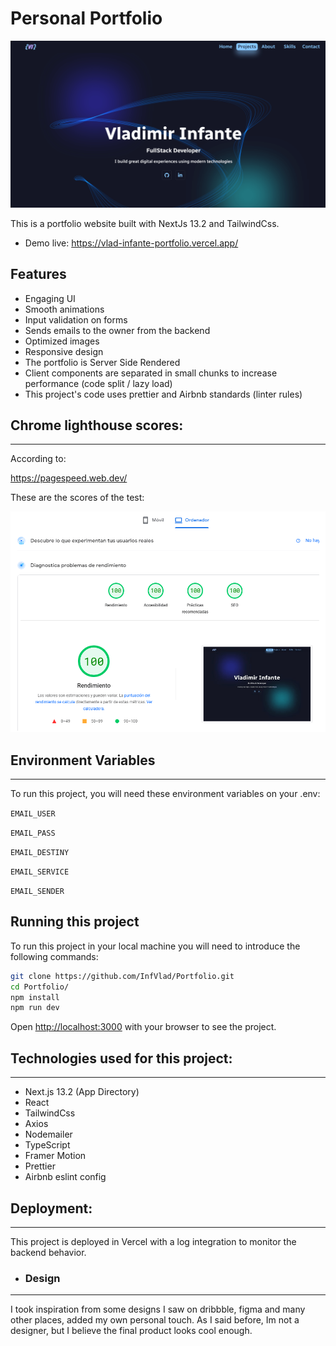 # Personal Portfolio

![](public/assets/portfolio-home-preview.png)

This is a portfolio website built with NextJs 13.2 and TailwindCss.

-   Demo live: https://vlad-infante-portfolio.vercel.app/

## Features

-   Engaging UI
-   Smooth animations
-   Input validation on forms
-   Sends emails to the owner from the backend
-   Optimized images
-   Responsive design
-   The portfolio is Server Side Rendered
-   Client components are separated in small chunks to increase performance (code split / lazy load)
-   This project's code uses prettier and Airbnb standards (linter rules)

## Chrome lighthouse scores:

---

According to:

https://pagespeed.web.dev/

These are the scores of the test:

![](public/assets/desktop-scores.png)

## Environment Variables

---

To run this project, you will need these environment variables on your .env:

`EMAIL_USER`

`EMAIL_PASS`

`EMAIL_DESTINY`

`EMAIL_SERVICE`

`EMAIL_SENDER`

## Running this project

To run this project in your local machine you will need to introduce the following commands:

```bash
git clone https://github.com/InfVlad/Portfolio.git
cd Portfolio/
npm install
npm run dev
```

Open [http://localhost:3000](http://localhost:3000) with your browser to see the project.

## Technologies used for this project:

---

-   Next.js 13.2 (App Directory)
-   React
-   TailwindCss
-   Axios
-   Nodemailer
-   TypeScript
-   Framer Motion
-   Prettier
-   Airbnb eslint config

## Deployment:

---

This project is deployed in Vercel with a log integration to monitor the backend behavior.

-   ### Design

---

I took inspiration from some designs I saw on dribbble, figma and many other places, added my own personal touch. As I said before, Im not a designer, but I believe the final product looks cool enough.
